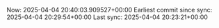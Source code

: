 Now: 2025-04-04 20:40:03.909527+00:00 Earliest commit since sync: 2025-04-04 20:29:54+00:00 Last sync: 2025-04-04 20:23:21+00:00
